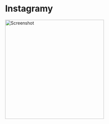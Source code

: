 # Instagramy
<img src="https://i.ibb.co/W36DQtg/Screen-Shot-2019-12-28-at-12-05-25.png" width="320" alt="Screenshot" />
